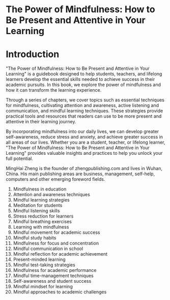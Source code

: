 # The Power of Mindfulness: How to Be Present and Attentive in Your Learning

# Introduction

"The Power of Mindfulness: How to Be Present and Attentive in Your Learning" is a guidebook designed to help students, teachers, and lifelong learners develop the essential skills needed to achieve success in their academic pursuits. In this book, we explore the power of mindfulness and how it can transform the learning experience.

Through a series of chapters, we cover topics such as essential techniques for mindfulness, cultivating attention and awareness, active listening and communication, and mindful learning techniques. These strategies provide practical tools and resources that readers can use to be more present and attentive in their learning journey.

By incorporating mindfulness into our daily lives, we can develop greater self-awareness, reduce stress and anxiety, and achieve greater success in all areas of our lives. Whether you are a student, teacher, or lifelong learner, "The Power of Mindfulness: How to Be Present and Attentive in Your Learning" provides valuable insights and practices to help you unlock your full potential.

MingHai Zheng is the founder of zhengpublishing.com and lives in Wuhan, China. His main publishing areas are business, management, self-help, computers and other emerging foreword fields.



1. Mindfulness in education
2. Attention and awareness techniques
3. Mindful learning strategies
4. Meditation for students
5. Mindful listening skills
6. Stress reduction for learners
7. Mindful breathing exercises
8. Learning with mindfulness
9. Mindful movement for academic success
10. Mindful study habits
11. Mindfulness for focus and concentration
12. Mindful communication in school
13. Mindful reflection for academic achievement
14. Present-minded learning
15. Mindful test-taking strategies
16. Mindfulness for academic performance
17. Mindful time-management techniques
18. Self-awareness and student success
19. Mindful mindset for learning
20. Mindful approaches to academic challenges

